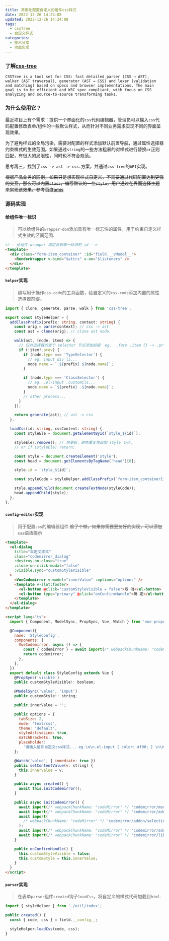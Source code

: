 ```yaml
---
title: 界面化配置自定义的组件css样式
date: 2022-12-26 14:24:08
updated: 2022-12-26 14:24:08
tags:
  - cssTree
  - 自定义样式
categories:
  - 技术分享
  - 功能实现
---
```


### 了解[css-tree](https://github.com/csstree/csstree)

`CSSTree is a tool set for CSS: fast detailed parser (CSS → AST), walker (AST traversal), generator (AST → CSS) and lexer (validation and matching) based on specs and browser implementations. The main goal is to be efficient and W3C spec compliant, with focus on CSS analyzing and source-to-source transforming tasks.`

### 为什么使用它？

最近项目上有个需求：提供一个界面化的`css`代码编辑器，管理员可以输入`css`代码配置修改表单/组件的一些默认样式，从而针对不同业务需求实现不同的界面呈现效果。

为了避免样式的全局污染，需要对配置的样式添加默认前置导航，通过属性选择器约束样式的生效范围。如果通过`string`的一些方法粗暴的对样式进行替换`or`正则匹配，有很大的局限性，同时也不符合规范。

思考再三，找到了`css -> ast -> css.`方案，并通过`css-tree`的`API`实现。

~~根据产品业务的区别，如果只是想实现样式自定义，不需要通过代码配置达到更强的交互，那么可以内置`class`，编写默认的一些`style`，用户通过在界面选择主题来实现该效果。参考百度[amis](https://github.com/baidu/amis)~~

<!-- more -->

### 源码实现

#### 给组件唯一标识

> 可以给组件的`wrapper-dom`添加具有唯一标志性的属性，用于约束自定义样式生效的区间范围.

```html
<!-- 给组件 wrapper 绑定具有唯一标识的 id -->
<template>
  <div class="form-item_container" :id="field.__vModel__">
    <RenderWrapper v-bind="$attrs" v-on="$listeners" />
  </div>
</template>
```

#### `helper`实现

> 编写用于操作`css-code`的工具函数，给自定义的`css-code`添加内置的属性选择器前缀。

```typescript
import { clone, generate, parse, walk } from 'css-tree';

export const styleHelper = {
  addClassPrefix(prefix: string, context: string) {
    const orig = parse(context); // css -> ast
    const ast = clone(orig); // clone ast node.

    walk(ast, (node, item) => {
      // 仅对选择器的首个 selector 节点添加前缀  eg.  .form .item {} -> .prefix .form .item {}
      if (!item?.prev) {
        if (node.type === 'TypeSelector') {
          // eg. input div li...
          node.name = `.${prefix} ${node.name}`;
        }

        if (node.type === 'ClassSelector') {
          // eg. .el-input .customCls...
          node.name = `${prefix} .${node.name}`;
        }
        // other process...
      }
    });

    return generate(ast); // ast -> css
  },

  loadCss(id: string, cssContent: string) {
    const styleEle = document.getElementById(`style_${id}`);

    styleEle?.remove(); // 热更新，避免重复性追加 style 节点.
    // or if (styleEle) return;

    const style = document.createElement('style');
    const head = document.getElementsByTagName('head')[0];

    style.id = `style_${id}`;

    const styleCode = styleHelper.addClassPrefix(`form-item_container[id=${id}]`, cssContent);

    style.appendChild(document.createTextNode(styleCode));
    head.appendChild(style);
  },
};
```

#### `config-editor`实现

> 用于配置`css`的编辑器组件.~~偷了个懒，如果你需要更友好的实现，可以添加`css`语法提示~~

```html
<template>
  <el-dialog
    title="自定义样式"
    class="codemirror_dialog"
    :destroy-on-close="true"
    :close-on-click-modal="false"
    :visible.sync="customStyleVisible"
  >
    <VueCodemirror v-model="innerValue" :options="options" />
    <template v-slot:footer>
      <el-button @click="customStyleVisible = false">取 消</el-button>
      <el-button type="primary" @click="onConfirmHandle">确 定</el-button>
    </template>
  </el-dialog>
</template>

<script lang="ts">
  import { Component, ModelSync, PropSync, Vue, Watch } from 'vue-property-decorator';

  @Component({
    name: 'StyleConfig',
    components: {
      VueCodemirror: async () => {
        const { codemirror } = await import(/* webpackChunkName: "codeMirror" */ 'vue-codemirror');
        return codemirror;
      },
    },
  })
  export default class StyleConfig extends Vue {
    @PropSync('visible')
    public customStyleVisible!: boolean;

    @ModelSync('value', 'input')
    public customStyle!: string;

    public innerValue = '';

    public options = {
      tabSize: 2,
      mode: 'text/css',
      theme: 'default',
      styleActiveLine: true,
      matchBrackets: true,
      placeholder:
        '请输入组件自定义css样式... eg.\n\n.el-input { color: #f00; } \n\n input { border: none; }',
    };

    @Watch('value', { immediate: true })
    public setContentValue(v: string) {
      this.innerValue = v;
    }

    public async created() {
      await this.initCodemirror();
    }

    public async initCodemirror() {
      await import(/* webpackChunkName: "codeMirror" */ 'codemirror/mode/css/css.js');
      await import(/* webpackChunkName: "codeMirror" */ 'codemirror/addon/display/placeholder.js');
      await import(
        /* webpackChunkName: "codeMirror" */ 'codemirror/addon/selection/active-line.js'
      );
      await import(/* webpackChunkName: "codeMirror" */ 'codemirror/addon/edit/matchbrackets.js');
      await import(/* webpackChunkName: "codeMirror" */ 'codemirror/lib/codemirror.css');
    }

    public onConfirmHandle() {
      this.customStyleVisible = false;
      this.customStyle = this.innerValue;
    }
  }
</script>
```

#### `parser`实现

> 在表单`parser`组件`created`钩子`loadCss`，将自定义的样式代码加载到`html`.

```typescript
import { styleHelper } from './util/index';

public created() {
  const { code, css } = field.__config__;

  styleHelper.loadCss(code, css);
}
```

